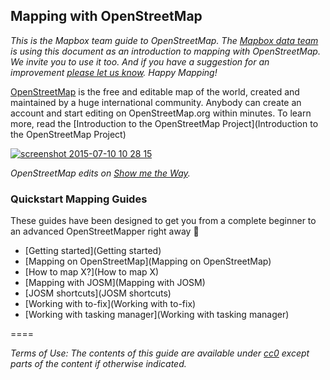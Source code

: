 ## Mapping with OpenStreetMap

*This is the Mapbox team guide to OpenStreetMap. The [Mapbox data team](http://wiki.openstreetmap.org/wiki/Mapbox#Mapbox_Data_Team) is using this document as an introduction to mapping with OpenStreetMap. We invite you to use it too. And if you have a suggestion for an improvement [please let us know](https://github.com/mapbox/mapping/issues). Happy Mapping!*

[OpenStreetMap](http://www.openstreetmap.org) is the free and editable map of the world, created and maintained by a huge international community. Anybody can create an account and start editing on OpenStreetMap.org within minutes. To learn more, read the [Introduction to the OpenStreetMap Project](Introduction to the OpenStreetMap Project)

[![screenshot 2015-07-10 10 28 15](https://camo.githubusercontent.com/f37df4557abce99c195329587f330b1f3d5f2663/68747470733a2f2f73332e616d617a6f6e6177732e636f6d2f662e636c2e6c792f6974656d732f325a3038316a304533523435324f3033306f33552f736d74772e676966)](http://osmlab.github.io/show-me-the-way/)

*OpenStreetMap edits on [Show me the Way](http://osmlab.github.io/show-me-the-way/).*

### Quickstart Mapping Guides
These guides have been designed to get you from a complete beginner to an advanced OpenStreetMapper right away :rocket: 
- [Getting started](Getting started)
- [Mapping on OpenStreetMap](Mapping on OpenStreetMap)
- [How to map X?](How to map X)
- [Mapping with JOSM](Mapping with JOSM)
- [JOSM shortcuts](JOSM shortcuts)
- [Working with to-fix](Working with to-fix)
- [Working with tasking manager](Working with tasking manager)

====

*Terms of Use: The contents of this guide are available under [cc0](https://creativecommons.org/publicdomain/zero/1.0/) except parts of the content if otherwise indicated.*
